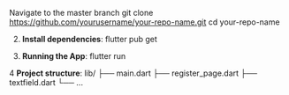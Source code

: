 Navigate to the master branch
git clone https://github.com/yourusername/your-repo-name.git
cd your-repo-name

2. **Install dependencies**:
  flutter pub get

3. **Running the App**:
  flutter run

4  **Project structure**:
  lib/
├── main.dart
├── register_page.dart
├── textfield.dart
└── ...

      

